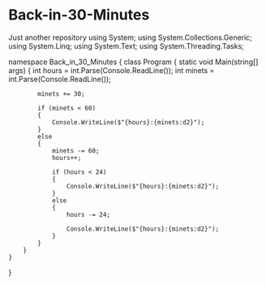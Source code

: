 # Back-in-30-Minutes
Just another repository
using System;
using System.Collections.Generic;
using System.Linq;
using System.Text;
using System.Threading.Tasks;

namespace Back_in_30_Minutes
{
    class Program
    {
        static void Main(string[] args)
        {
            int hours = int.Parse(Console.ReadLine());
            int minets = int.Parse(Console.ReadLine());

            minets += 30;

            if (minets < 60)
            {
                Console.WriteLine($"{hours}:{minets:d2}");
            }
            else 
            {
                minets -= 60;
                hours++;

                if (hours < 24)
                {
                    Console.WriteLine($"{hours}:{minets:d2}");
                }
                else
                {
                    hours -= 24;

                    Console.WriteLine($"{hours}:{minets:d2}");
                }
            }
        }
    }
}
